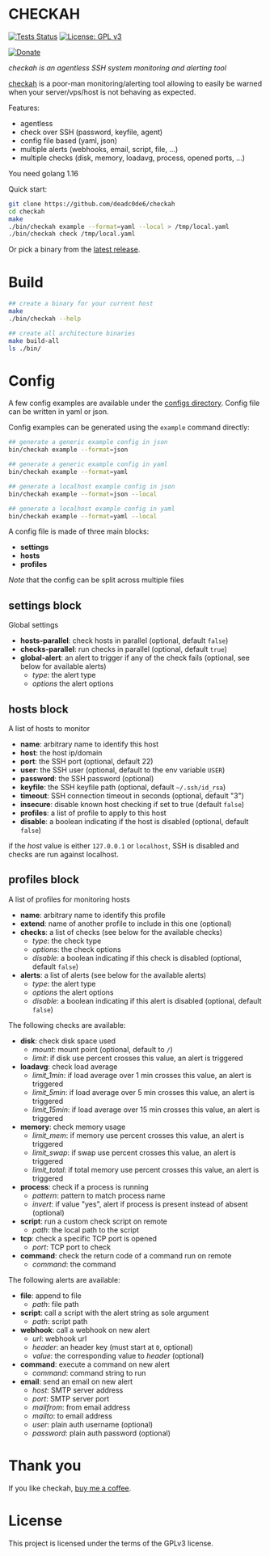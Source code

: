 # CHECKAH

[![Tests Status](https://github.com/deadc0de6/checkah/workflows/tests/badge.svg)](https://github.com/deadc0de6/checkah/actions)
[![License: GPL v3](https://img.shields.io/badge/License-GPL%20v3-blue.svg)](http://www.gnu.org/licenses/gpl-3.0)

[![Donate](https://img.shields.io/badge/donate-KoFi-blue.svg)](https://ko-fi.com/deadc0de6)

*checkah is an agentless SSH system monitoring and alerting tool*

[checkah](https://github.com/deadc0de6/checkah) is a poor-man monitoring/alerting tool allowing to easily be warned when your server/vps/host is not behaving as expected.

Features:

* agentless
* check over SSH (password, keyfile, agent)
* config file based (yaml, json)
* multiple alerts (webhooks, email, script, file, ...)
* multiple checks (disk, memory, loadavg, process, opened ports, ...)

You need golang 1.16

Quick start:
```bash
git clone https://github.com/deadc0de6/checkah
cd checkah
make
./bin/checkah example --format=yaml --local > /tmp/local.yaml
./bin/checkah check /tmp/local.yaml
```

Or pick a binary from the [latest release](https://github.com/deadc0de6/checkah/releases).

# Build

```bash
## create a binary for your current host
make
./bin/checkah --help

## create all architecture binaries
make build-all
ls ./bin/
```

# Config

A few config examples are available under the [configs directory](/configs).
Config file can be written in yaml or json.

Config examples can be generated using the `example` command directly:
```bash
## generate a generic example config in json
bin/checkah example --format=json

## generate a generic example config in yaml
bin/checkah example --format=yaml

## generate a localhost example config in json
bin/checkah example --format=json --local

## generate a localhost example config in yaml
bin/checkah example --format=yaml --local
```

A config file is made of three main blocks:

* **settings**
* **hosts**
* **profiles**

*Note* that the config can be split across multiple files

## settings block

Global settings

* **hosts-parallel**: check hosts in parallel (optional, default `false`)
* **checks-parallel**: run checks in parallel (optional, default `true`)
* **global-alert**: an alert to trigger if any of the check fails (optional, see below for available alerts)
  * *type*: the alert type
  * *options* the alert options

## hosts block

A list of hosts to monitor

* **name**: arbitrary name to identify this host
* **host**: the host ip/domain
* **port**: the SSH port (optional, default 22)
* **user**: the SSH user (optional, default to the env variable `USER`)
* **password**: the SSH password (optional)
* **keyfile**: the SSH keyfile path (optional, default `~/.ssh/id_rsa`)
* **timeout**: SSH connection timeout in seconds (optional, default "3")
* **insecure**: disable known host checking if set to true (default `false`)
* **profiles**: a list of profile to apply to this host
* **disable**: a boolean indicating if the host is disabled (optional, default `false`)

if the *host* value is either `127.0.0.1` or `localhost`, SSH is disabled
and checks are run against localhost.

## profiles block

A list of profiles for monitoring hosts

* **name**: arbitrary name to identify this profile
* **extend**: name of another profile to include in this one (optional)
* **checks**: a list of checks (see below for the available checks)
  * *type*: the check type
  * *options*: the check options
  * *disable*: a boolean indicating if this check is disabled (optional, default `false`)
* **alerts**: a list of alerts (see below for the available alerts)
  * *type*: the alert type
  * *options* the alert options
  * *disable*: a boolean indicating if this alert is disabled (optional, default `false`)

The following checks are available:

* **disk**: check disk space used
  * *mount*: mount point (optional, default to `/`)
  * *limit*: if disk use percent crosses this value, an alert is triggered
* **loadavg**: check load average
  * *limit_1min*: if load average over 1 min crosses this value, an alert is triggered
  * *limit_5min*: if load average over 5 min crosses this value, an alert is triggered
  * *limit_15min*: if load average over 15 min crosses this value, an alert is triggered
* **memory**: check memory usage
  * *limit_mem*: if memory use percent crosses this value, an alert is triggered
  * *limit_swap*: if swap use percent crosses this value, an alert is triggered
  * *limit_total*: if total memory use percent crosses this value, an alert is triggered
* **process**: check if a process is running
  * *pattern*: pattern to match process name
  * *invert*: if value "yes", alert if process is present instead of absent (optional)
* **script**: run a custom check script on remote
  * *path*: the local path to the script
* **tcp**: check a specific TCP port is opened
  * *port*: TCP port to check
* **command**: check the return code of a command run on remote
  * *command*: the command

The following alerts are available:

* **file**: append to file
  * *path*: file path
* **script**: call a script with the alert string as sole argument
  * *path*: script path
* **webhook**: call a webhook on new alert
  * *url*: webhook url
  * *header<num>*: an header key (must start at `0`, optional)
  * *value<num>*: the corresponding value to *header<num>* (optional)
* **command**: execute a command on new alert
  * *command*: command string to run
* **email**: send an email on new alert
  * *host*: SMTP server address
  * *port*: SMTP server port
  * *mailfrom*: from email address
  * *mailto*: to email address
  * *user*: plain auth username (optional)
  * *password*: plain auth password (optional)

# Thank you

If you like checkah, [buy me a coffee](https://ko-fi.com/deadc0de6).

# License

This project is licensed under the terms of the GPLv3 license.

